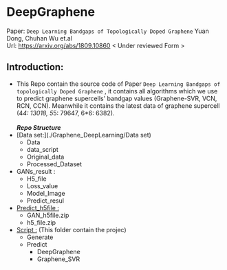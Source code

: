 # DeepGraphene
 Paper: `Deep Learning Bandgaps of Topologically Doped Graphene` Yuan Dong, Chuhan Wu et.al <br/>
         Url: https://arxiv.org/abs/1809.10860  < Under reviewed Form >
## Introduction:
*   This Repo contain the source code of Paper `Deep Learning Bandgaps of topologically Doped Graphene` , it contains all algorithms which we use to predict graphene supercells' bandgap values (Graphene-SVR, VCN, RCN, CCN). Meanwhile it contains the latest data of graphene supercell (4*4: 13018, 5*5: 79647, 6*6: 6382).
<br/><br/>
***Repo Structure*** 
* [Data set:](./Graphene_DeepLearning/Data set) 
    * Data
    * data_script
    * Original_data
    * Processed_Dataset
* GANs_result :
    * H5_file
    * Loss_value
    * Model_Image
    * Predict_resul
* [Predict_h5file :](./Graphene_DeepLearning/)
    * GAN_h5file.zip
    * h5_file.zip
* [Script :](./Graphene_DeepLearning/Script)  (This folder contain the projec)
    * Generate
    * Predict
        * DeepGraphene
        * Graphene_SVR
